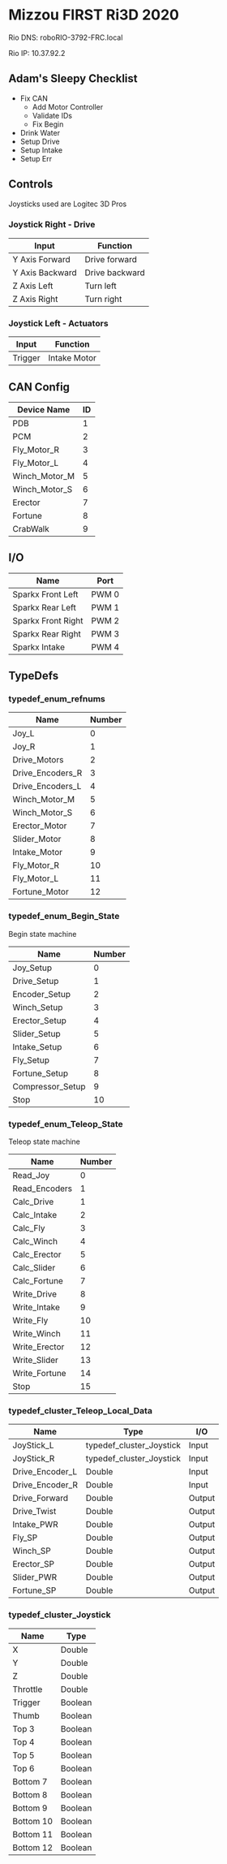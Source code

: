 # Mizzou FIRST Ri3D 2020

Rio DNS: roboRIO-3792-FRC.local

Rio IP: 10.37.92.2

## Adam's Sleepy Checklist

- Fix CAN
  - Add Motor Controller
  - Validate IDs
  - Fix Begin
- Drink Water
- Setup Drive
- Setup Intake
- Setup Err

## Controls

Joysticks used are Logitec 3D Pros

### Joystick Right - Drive

| Input           | Function       |
| --------------- | -------------- |
| Y Axis Forward  | Drive forward  |
| Y Axis Backward | Drive backward |
| Z Axis Left     | Turn left      |
| Z Axis Right    | Turn right     |

### Joystick Left - Actuators

| Input   | Function     |
| ------- | ------------ |
| Trigger | Intake Motor |

## CAN Config

| Device Name   | ID  |
| ------------- | --- |
| PDB           | 1   |
| PCM           | 2   |
| Fly_Motor_R   | 3   |
| Fly_Motor_L   | 4   |
| Winch_Motor_M | 5   |
| Winch_Motor_S | 6   |
| Erector       | 7   |
| Fortune       | 8   |
| CrabWalk      | 9   |

## I/O

| Name               | Port  |
| ------------------ | ----- |
| Sparkx Front Left  | PWM 0 |
| Sparkx Rear Left   | PWM 1 |
| Sparkx Front Right | PWM 2 |
| Sparkx Rear Right  | PWM 3 |
| Sparkx Intake      | PWM 4 |

## TypeDefs

### typedef_enum_refnums

| Name             | Number |
| ---------------- | ------ |
| Joy_L            | 0      |
| Joy_R            | 1      |
| Drive_Motors     | 2      |
| Drive_Encoders_R | 3      |
| Drive_Encoders_L | 4      |
| Winch_Motor_M    | 5      |
| Winch_Motor_S    | 6      |
| Erector_Motor    | 7      |
| Slider_Motor     | 8      |
| Intake_Motor     | 9      |
| Fly_Motor_R      | 10     |
| Fly_Motor_L      | 11     |
| Fortune_Motor    | 12     |

### typedef_enum_Begin_State

Begin state machine

| Name             | Number |
| ---------------- | ------ |
| Joy_Setup        | 0      |
| Drive_Setup      | 1      |
| Encoder_Setup    | 2      |
| Winch_Setup      | 3      |
| Erector_Setup    | 4      |
| Slider_Setup     | 5      |
| Intake_Setup     | 6      |
| Fly_Setup        | 7      |
| Fortune_Setup    | 8      |
| Compressor_Setup | 9      |
| Stop             | 10     |

### typedef_enum_Teleop_State

Teleop state machine

| Name          | Number |
| ------------- | ------ |
| Read_Joy      | 0      |
| Read_Encoders | 1      |
| Calc_Drive    | 1      |
| Calc_Intake   | 2      |
| Calc_Fly      | 3      |
| Calc_Winch    | 4      |
| Calc_Erector  | 5      |
| Calc_Slider   | 6      |
| Calc_Fortune  | 7      |
| Write_Drive   | 8      |
| Write_Intake  | 9      |
| Write_Fly     | 10     |
| Write_Winch   | 11     |
| Write_Erector | 12     |
| Write_Slider  | 13     |
| Write_Fortune | 14     |
| Stop          | 15     |

### typedef_cluster_Teleop_Local_Data

| Name            | Type                     | I/O    |
| --------------- | ------------------------ | ------ |
| JoyStick_L      | typedef_cluster_Joystick | Input  |
| JoyStick_R      | typedef_cluster_Joystick | Input  |
| Drive_Encoder_L | Double                   | Input  |
| Drive_Encoder_R | Double                   | Input  |
| Drive_Forward   | Double                   | Output |
| Drive_Twist     | Double                   | Output |
| Intake_PWR      | Double                   | Output |
| Fly_SP          | Double                   | Output |
| Winch_SP        | Double                   | Output |
| Erector_SP      | Double                   | Output |
| Slider_PWR      | Double                   | Output |
| Fortune_SP      | Double                   | Output |

### typedef_cluster_Joystick

| Name      | Type    |
| --------- | ------- |
| X         | Double  |
| Y         | Double  |
| Z         | Double  |
| Throttle  | Double  |
| Trigger   | Boolean |
| Thumb     | Boolean |
| Top 3     | Boolean |
| Top 4     | Boolean |
| Top 5     | Boolean |
| Top 6     | Boolean |
| Bottom 7  | Boolean |
| Bottom 8  | Boolean |
| Bottom 9  | Boolean |
| Bottom 10 | Boolean |
| Bottom 11 | Boolean |
| Bottom 12 | Boolean |
